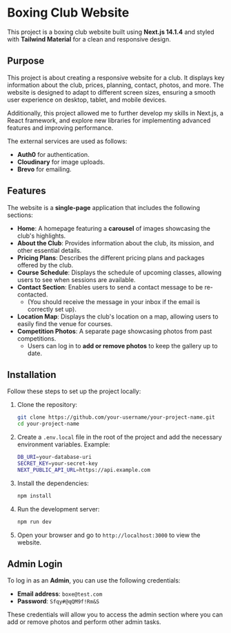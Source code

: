 # Boxing Club Website

This project is a boxing club website built using **Next.js 14.1.4** and styled with **Tailwind Material** for a clean and responsive design.

## Purpose

This project is about creating a responsive website for a club. It displays key information about the club, prices, planning, contact, photos, and more. The website is designed to adapt to different screen sizes, ensuring a smooth user experience on desktop, tablet, and mobile devices.

Additionally, this project allowed me to further develop my skills in Next.js, a React framework, and explore new libraries for implementing advanced features and improving performance.


The external services are used as follows:

- **Auth0** for authentication.
- **Cloudinary** for image uploads.
- **Brevo** for emailing.

## Features

The website is a **single-page** application that includes the following sections:

- **Home**: A homepage featuring a **carousel** of images showcasing the club's highlights.
- **About the Club**: Provides information about the club, its mission, and other essential details.
- **Pricing Plans**: Describes the different pricing plans and packages offered by the club.
- **Course Schedule**: Displays the schedule of upcoming classes, allowing users to see when sessions are available.
- **Contact Section**: Enables users to send a contact message to be re-contacted.
  - (You should receive the message in your inbox if the email is correctly set up).
- **Location Map**: Displays the club's location on a map, allowing users to easily find the venue for courses.
- **Competition Photos**: A separate page showcasing photos from past competitions.
  - Users can log in to **add or remove photos** to keep the gallery up to date.

## Installation

Follow these steps to set up the project locally:

1. Clone the repository:

   ```bash
   git clone https://github.com/your-username/your-project-name.git
   cd your-project-name
   ```

2. Create a `.env.local` file in the root of the project and add the necessary environment variables. Example:
   ```bash
   DB_URI=your-database-uri
   SECRET_KEY=your-secret-key
   NEXT_PUBLIC_API_URL=https://api.example.com
   ```
3. Install the dependencies:

   ```bash
   npm install
   ```

4. Run the development server:

   ```bash
   npm run dev
   ```

5. Open your browser and go to `http://localhost:3000` to view the website.

## Admin Login

To log in as an **Admin**, you can use the following credentials:

- **Email address**: `boxe@test.com`
- **Password**: `Sfqy#@qQM9f!Rm&S`

These credentials will allow you to access the admin section where you can add or remove photos and perform other admin tasks.

